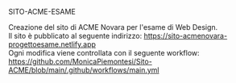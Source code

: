 SITO-ACME-ESAME

Creazione del sito di ACME Novara per l'esame di Web Design. 
<br>
Il sito è pubblicato al seguente indirizzo: https://sito-acmenovara-progettoesame.netlify.app
<br>
Ogni modifica viene controllata con il seguente workflow:
https://github.com/MonicaPiemontesi/Sito-ACME/blob/main/.github/workflows/main.yml
